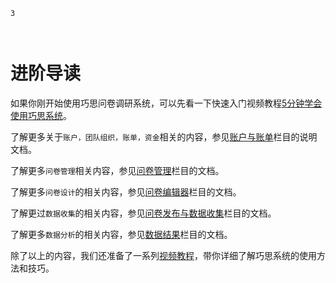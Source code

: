 ```index
3
```
```tag

```
```summary

```

# 进阶导读

如果你刚开始使用巧思问卷调研系统，可以先看一下快速入门视频教程[5分钟学会使用巧思系统](./five-minites.md)。

了解更多关于`账户，团队组织，账单，资金`相关的内容，参见[账户与账单](../account/concept.md)栏目的说明文档。

了解更多`问卷管理`相关内容，参见[问卷管理](../dashboard/concept.md)栏目的文档。

了解更多`问卷设计`的相关内容，参见[问卷编辑器](../design/concept.md)栏目的文档。

了解更过`数据收集`的相关内容，参见[问卷发布与数据收集](../collection/concept.md)栏目的文档。

了解更多`数据分析`的相关内容，参见[数据结果](../result/concept.md)栏目的文档。

除了以上的内容，我们还准备了一系列[视频教程](../tutorials/concept.md)，带你详细了解巧思系统的使用方法和技巧。
